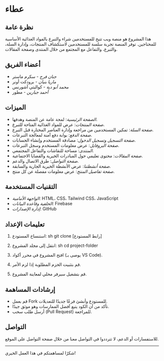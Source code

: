 # عطاء

## نظرة عامة
هذا المشروع هو منصة ويب تتيح للمستخدمين شراء والتبرع بالمواد الغذائية الأساسية للمحتاجين. توفر المنصة تجربة سلسة للمستخدمين لاستكشاف المنتجات، وإدارة السلة، والتبرع، والتفاعل مع المجتمع من خلال المنتدى وصفحة المقالات.

## أعضاء الفريق
- *جنان فرج* - سكرم ماستر
- *ماريا بنيان* - برودكت أونر
- *محمد أبو دية* - كواليتي أشورنس
- *أحمد جبارين* - مطور

## الميزات
- *الصفحة الرئيسية*: لمحة عامة عن المنصة وهدفها.
- *صفحة المنتجات*: عرض للمواد الغذائية المتاحة للتبرع.
- *صفحة السلة*: تمكين المستخدمين من مراجعة وإدارة العناصر المختارة قبل التبرع.
- *صفحة الدفع*: بوابة دفع آمنة لمعالجة التبرعات.
- *صفحة التسجيل وتسجيل الدخول*: مصادقة المستخدم وإنشاء الحسابات.
- *صفحة البروفايل*: عرض معلومات المستخدم وسجل التبرعات.
- *المنتدى*: مساحة للنقاشات والتفاعل المجتمعي.
- *صفحة المقالات*: محتوى تعليمي حول المبادرات الخيرية والقضايا الاجتماعية.
- *صفحة التواصل*: طرق الاتصال والدعم.
- *صفحة أنشطتنا*: عرض الأنشطة الخيرية الجارية والسابقة.
- *صفحة تفاصيل المنتج*: عرض معلومات مفصلة عن كل منتج.

## التقنيات المستخدمة
- *الواجهة الأمامية*: HTML، CSS، Tailwind CSS، JavaScript
- *الخلفية وقاعدة البيانات*: Firebase
- *إدارة الإصدارات*: GitHub

## تعليمات الإعداد
1. استنساخ المستودع:
   sh
   git clone [رابط المستودع]
   
2. انتقل إلى مجلد المشروع:
   sh
   cd project-folder
   
3. افتح المشروع في محرر أكواد (يوصى بـ VS Code).
4. قم بتثبيت الحزم المطلوبة إذا لزم الأمر.
5. قم بتشغيل سيرفر محلي لمعاينة المشروع.

## إرشادات المساهمة
- قم بعمل Fork للمستودع وأنشئ فرعًا جديدًا للتعديلات.
- تأكد من أن الكود يتبع أفضل الممارسات وهو موثق جيدًا.
- أرسل طلب سحب (Pull Request) للمراجعة.

## التواصل
للاستفسارات أو الدعم، لا تترددوا في التواصل معنا من خلال صفحة التواصل على الموقع.

---
شكرًا لمساهمتكم في هذا العمل الخيري!

